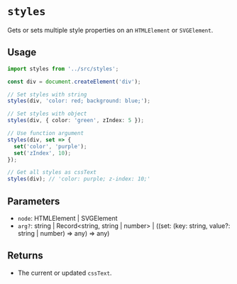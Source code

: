 # `styles`

Gets or sets multiple style properties on an `HTMLElement` or `SVGElement`.

## Usage

```typescript
import styles from '../src/styles';

const div = document.createElement('div');

// Set styles with string
styles(div, 'color: red; background: blue;');

// Set styles with object
styles(div, { color: 'green', zIndex: 5 });

// Use function argument
styles(div, set => {
  set('color', 'purple');
  set('zIndex', 10);
});

// Get all styles as cssText
styles(div); // 'color: purple; z-index: 10;'
```

## Parameters

- `node`: HTMLElement | SVGElement
- `arg?`: string | Record<string, string | number> | ((set: (key: string, value?: string | number) => any) => any)

## Returns

- The current or updated `cssText`.
